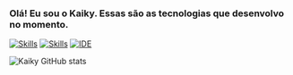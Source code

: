### Olá! Eu sou o Kaiky. Essas são as tecnologias que desenvolvo no momento.

[![Skills](https://img.shields.io/badge/C%23-239120?style=for-the-badge&logo=c-sharp&logoColor=white)](https://www.devmedia.com.br/guia/linguagem-csharp/38152#:~:text=C%23%20é%20uma%20linguagem%20de,a%20programação%20Orientada%20a%20Objetos.)
[![Skills](https://img.shields.io/badge/.NET-5C2D91?style=for-the-badge&logo=.net&logoColor=white)](https://dotnet.microsoft.com/pt-br/learn/dotnet/what-is-dotnet)
[![IDE](https://img.shields.io/badge/Visual_Studio-5C2D91?style=for-the-badge&logo=visual%20studio&logoColor=white)](https://visualstudio.microsoft.com/pt-br/)

![Kaiky GitHub stats](https://github-readme-stats.vercel.app/api?username=KaikyDEV&show_icons=true&theme=dark)

